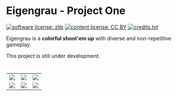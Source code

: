 # Eigengrau - Project One

[![software license: zlib](material/readme/badge_license_software.svg)](LICENSE.txt)
[![content license: CC BY](material/readme/badge_license_content.svg)](https://creativecommons.org/licenses/by/4.0/)
[![credits.txt](material/readme/badge_credits.svg)](executable/data/credits.txt)

Eigengrau is a **colorful shoot'em up** with diverse and non-repetitive gameplay.

This project is still under development.

#

<table>
    <tr>
        <td><a href="material/screenshots/p1_screen_001.jpg?raw=true"><img src="material/screenshots/p1_screen_001t.jpg"></a></td>
        <td><a href="material/screenshots/p1_screen_002.jpg?raw=true"><img src="material/screenshots/p1_screen_002t.jpg"></a></td>
        <td><a href="material/screenshots/p1_screen_003.jpg?raw=true"><img src="material/screenshots/p1_screen_003t.jpg"></a></td>
    </tr>
    <tr>
        <td><a href="material/screenshots/p1_screen_004.jpg?raw=true"><img src="material/screenshots/p1_screen_004t.jpg"></a></td>
        <td><a href="material/screenshots/p1_screen_005.jpg?raw=true"><img src="material/screenshots/p1_screen_005t.jpg"></a></td>
        <td><a href="material/screenshots/p1_screen_006.jpg?raw=true"><img src="material/screenshots/p1_screen_006t.jpg"></a></td>
    </tr>
</table>